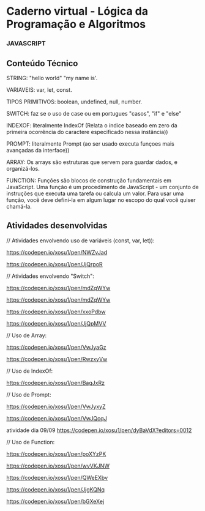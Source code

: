 # Caderno virtual - Lógica da Programação e Algoritmos

### JAVASCRIPT

## Conteúdo Técnico
STRING: "hello world" "my name is'.

VARIAVEIS: var, let, const.

TIPOS PRIMITIVOS: boolean, undefined, null, number.

SWITCH: faz se o uso de case ou em portugues "casos", "if" e "else"

INDEXOF: literalmente IndexOf (Relata o índice baseado em zero da primeira ocorrência do caractere especificado nessa instância))

PROMPT: literalmente Prompt (ao ser usado executa funçoes mais avançadas da interface))

ARRAY: Os arrays são estruturas que servem para guardar dados, e organizá-los.

FUNCTION: Funções são blocos de construção fundamentais em JavaScript. Uma função é um procedimento de JavaScript - um conjunto de instruções que executa uma tarefa ou calcula um valor. Para usar uma função, você deve defini-la em algum lugar no escopo do qual você quiser chamá-la.


## Atividades desenvolvidas

// Atividades envolvendo uso de variáveis (const, var, let)):

https://codepen.io/xosu1/pen/NWZvJad

https://codepen.io/xosu1/pen/JjQrpoR

// Atividades envolvendo "Switch":

https://codepen.io/xosu1/pen/mdZqWYw

https://codepen.io/xosu1/pen/mdZqWYw

https://codepen.io/xosu1/pen/xxoPdbw

https://codepen.io/xosu1/pen/JjQpMVV

// Uso de Array:

https://codepen.io/xosu1/pen/VwJyaGz

https://codepen.io/xosu1/pen/RwzxyVw

// Uso de IndexOf:

https://codepen.io/xosu1/pen/BagJxRz

// Uso de Prompt:

https://codepen.io/xosu1/pen/VwJyxyZ

https://codepen.io/xosu1/pen/VwJQoqJ


atividade dia 09/09
https://codepen.io/xosu1/pen/dyBaVdX?editors=0012

// Uso de Function:

https://codepen.io/xosu1/pen/poXYzPK

https://codepen.io/xosu1/pen/wvVKJNW

https://codepen.io/xosu1/pen/QWeEXbv

https://codepen.io/xosu1/pen/JjgKQNq

https://codepen.io/xosu1/pen/bGXeXej


